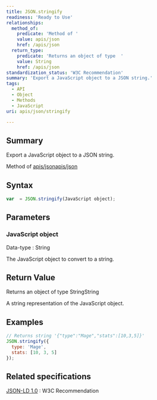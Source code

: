 ```yaml
---
title: JSON.stringify
readiness: 'Ready to Use'
relationships:
  method_of:
    predicate: 'Method of '
    value: apis/json
    href: /apis/json
  return_type:
    predicate: 'Returns an object of type  '
    value: String
    href: /apis/json
standardization_status: 'W3C Recommendation'
summary: 'Export a JavaScript object to a JSON string.'
tags:
  - API
  - Object
  - Methods
  - JavaScript
uri: apis/json/stringify

---
```

## <span>Summary</span>

Export a JavaScript object to a JSON string.

Method of [apis/json](/apis/json)[apis/json](/apis/json)

## <span>Syntax</span>

``` js
var  = JSON.stringify(JavaScript object);
```

## <span>Parameters</span>

### <span>JavaScript object</span>

 Data-type
:   String

 The JavaScript object to convert to a string.

## <span>Return Value</span>

Returns an object of type StringString

A string representation of the JavaScript object.

## <span>Examples</span>

``` js
// Returns string '{"type":"Mage","stats":[10,3,5]}'
JSON.stringify({
  type: 'Mage',
  stats: [10, 3, 5]
});
```

## <span>Related specifications</span>

[JSON-LD 1.0](http://www.w3.org/TR/json-ld/)
:   W3C Recommendation
